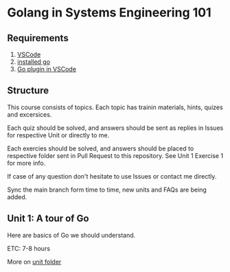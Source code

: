 # Golang in Systems Engineering 101

## Requirements
1. [VSCode](https://code.visualstudio.com/download)
2. [installed go](https://go.dev/dl)
3. [Go plugin in VSCode](vscode:extension/golang.Go)

## Structure

This course consists of topics.
Each topic has trainin materials, hints, quizes and excersices.

Each quiz should be solved, and answers should be sent as replies in Issues for respective Unit or directly to me.

Each exercies should be solved, and answers should be placed to respective folder sent in Pull Request to this repository. See Unit 1 Exercise 1 for more info.

If case of any question don't hesitate to use Issues or contact me directly.

Sync the main branch form time to time, new units and FAQs are being added.

## Unit 1: A tour of Go
Here are basics of Go we should understand.

ETC: 7-8 hours

More on [unit folder](unit1)
